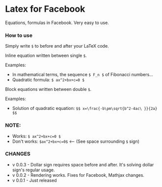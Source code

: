 # Latex for Facebook
Equations, formulas in Facebook. Very easy to use.

### How to use
Simply write `$` to before and after your LaTeX code.

Inline equation written between single `$`.

Examples:
- In mathematical terms, the sequence `$ F_n $` of Fibonacci numbers...
- Quadratic formula: `$ ax^2+bx+c=0 $`


Block equations written between double `$`.

Examples:
- Solution of quadratic equation:
  `$$ x=\frac{-b\pm\sqrt{b^2-4ac\ }}{2a} $$`

### NOTE:
- Works: `$ ax^2+bx+c=0 $`
- Don't works: `$ax^2+bx+c=0$` <-- (See space surrounding `$` sign)

### CHANGES
- v 0.0.3 - Dollar sign requires space before and after. It's solving dollar sign's regular usage.
- v 0.0.2 - Rendering works. Fixes for Facebook, Mathjax changes.
- v 0.0.1 - Just released
